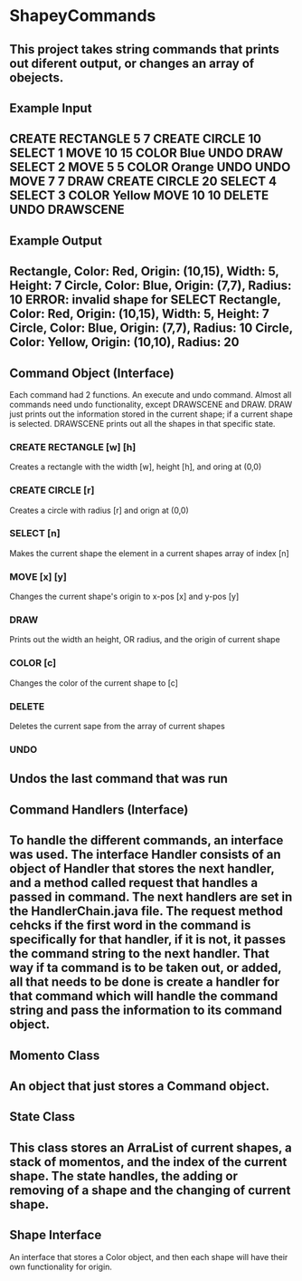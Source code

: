 # ShapeyCommands
This project takes string commands that prints out diferent output, or changes an array of obejects.
---
## Example Input
CREATE RECTANGLE 5 7
CREATE CIRCLE 10
SELECT 1
MOVE 10 15
COLOR Blue
UNDO
DRAW
SELECT 2
MOVE 5 5
COLOR Orange
UNDO
UNDO
MOVE 7 7
DRAW
CREATE CIRCLE 20
SELECT 4
SELECT 3
COLOR Yellow
MOVE 10 10
DELETE
UNDO
DRAWSCENE
---
## Example Output
Rectangle, Color: Red, Origin: (10,15), Width: 5, Height: 7
Circle, Color: Blue, Origin: (7,7), Radius: 10
ERROR: invalid shape for SELECT
Rectangle, Color: Red, Origin: (10,15), Width: 5, Height: 7
Circle, Color: Blue, Origin: (7,7), Radius: 10
Circle, Color: Yellow, Origin: (10,10), Radius: 20
---
## Command Object (Interface)
Each command had 2 functions. An execute and undo command. Almost all commands need undo functionality, except DRAWSCENE and DRAW. DRAW just prints out the information stored in the current shape; if a current shape is selected. DRAWSCENE prints out all the shapes in that specific state.
### CREATE RECTANGLE [w] [h]
Creates a rectangle with the width [w], height [h], and oring at (0,0)
### CREATE CIRCLE [r]
Creates a circle with radius [r] and orign at (0,0)
### SELECT [n]
Makes the current shape the element in a current shapes array of index [n]
### MOVE [x] [y]
Changes the current shape's origin to x-pos [x] and y-pos [y]
### DRAW
Prints out the width an height, OR radius, and the origin of current shape
### COLOR [c]
Changes the color of the current shape to [c]
### DELETE
Deletes the current sape from the array of current shapes
### UNDO
Undos the last command that was run
---
## Command Handlers (Interface)
To handle the different commands, an interface was used. The interface Handler consists of an object of Handler that stores the next handler, and a method called request that handles a passed in command. The next handlers are set in the HandlerChain.java file. The request method cehcks if the first word in the command is specifically for that handler, if it is not, it passes the command string to the next handler. That way if ta command is to be taken out, or added, all that needs to be done is create a handler for that command which will handle the command string and pass the information to its command object.
---
## Momento Class
An object that just stores a Command object.
---
## State Class
This class stores an ArraList of current shapes, a stack of momentos, and the index of the current shape. The state handles, the adding or removing of a shape and the changing of current shape.
---
## Shape Interface
An interface that stores a Color object, and then each shape will have their own functionality for origin.
